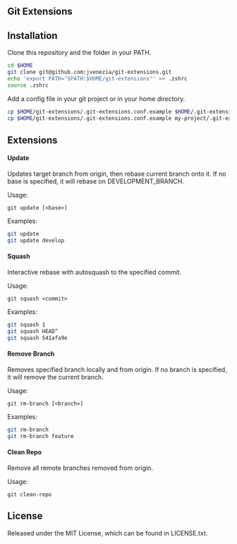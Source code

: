 ## Git Extensions

## Installation

Clone this repository and the folder in your PATH.

```bash
cd $HOME
git clone git@github.com:jvenezia/git-extensions.git
echo 'export PATH="$PATH:$HOME/git-extensions"' >> .zshrc
source .zshrc
```

Add a config file in your git project or in your home directory.

```bash
cp $HOME/git-extensions/.git-extensions.conf.example $HOME/.git-extensions.conf
cp $HOME/git-extensions/.git-extensions.conf.example my-project/.git-extensions.conf
```

## Extensions

#### Update

Updates target branch from origin, then rebase current branch onto it.
If no base is specified, it will rebase on DEVELOPMENT_BRANCH.

Usage:
```
git update [<base>]
```

Examples:
```bash
git update
git update develop
```

#### Squash

Interactive rebase with autosquash to the specified commit.

Usage:
```
git squash <commit>
```

Examples:
```bash
git squash 1
git squash HEAD^
git squash 541afa9e
```

#### Remove Branch

Removes specified branch locally and from origin.
If no branch is specified, it will remove the current branch.

Usage:
```
git rm-branch [<branch>]
```

Examples:
```bash
git rm-branch
git rm-branch feature
```

#### Clean Repo

Remove all remote branches removed from origin.

Usage:
```
git clean-repo
```

## License

Released under the MIT License, which can be found in LICENSE.txt.